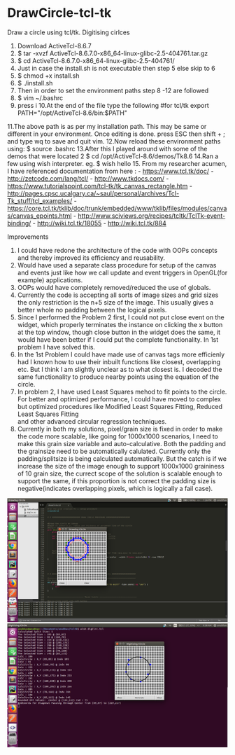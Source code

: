 # DrawCircle-tcl-tk
Draw a circle using tcl/tk. Digitising cirlces


1. Download ActiveTcl-8.6.7 
2. $ tar -xvzf ActiveTcl-8.6.7.0-x86_64-linux-glibc-2.5-404761.tar.gz
3. $ cd ActiveTcl-8.6.7.0-x86_64-linux-glibc-2.5-404761/
4. Just in case the install.sh is not executable then step 5 else skip to 6
5. $ chmod +x install.sh
6. $ ./install.sh
7. Then in order to set the environment paths step 8 -12 are followed
8. $ vim ~/.bashrc
9. press i
10.At the end of the file type the following
	#for tcl/tk
	export PATH="/opt/ActiveTcl-8.6/bin:$PATH"
    
11.The above path is as per my installation path. This may be same or different in
   your environment. Once editing is done. press ESC then shift + ; and type wq to save and quit vim.
12.Now reload these environment paths using:
	$ source .bashrc 
13.After this I played around with some of the demos that were located 2
	$ cd /opt/ActiveTcl-8.6/demos/Tk8.6
14.Ran a few using wish interpreter.
    eg. 	$ wish hello
15. From my researcher acumen, I have referenced documentation from here :
	- https://www.tcl.tk/doc/
	- http://zetcode.com/lang/tcl/
	- http://www.tkdocs.com/
	- https://www.tutorialspoint.com/tcl-tk/tk_canvas_rectangle.htm
	- http://pages.cpsc.ucalgary.ca/~saul/personal/archives/Tcl-Tk_stuff/tcl_examples/
	- https://core.tcl.tk/tklib/doc/trunk/embedded/www/tklib/files/modules/canvas/canvas_epoints.html
	- http://www.sciviews.org/recipes/tcltk/TclTk-event-binding/
	- http://wiki.tcl.tk/18055
	- http://wiki.tcl.tk/884

Improvements

1. I could have redone the architecture of the code with OOPs concepts and thereby improved its efficiency
   and reusability.
2. Would have used a separate class procedure for setup of the canvas and events just like how we call update 
   and event triggers in OpenGL(for example) applications. 
3. OOPs would have completely removed/reduced the use of globals.
4. Currently the code is accepting all sorts of image sizes and grid sizes the only restriction is the n+5 size 
   of the image. This usually gives a better whole no padding between the logical pixels.
5. Since I performed the Problem 2 first, I could not put close event on the widget, which properly terminates the 
   instance on clicking the x button at the top window, though close button in the widget does the same, it would have been
   better if I could put the complete functionality. In 1st problem I have solved this.
6. In the 1st Problem I could have made use of canvas tags more efficienly had I known how to use their inbuilt functions 
   like closest, overlapping etc. But I think I am slightly unclear as to what closest is. I decoded the same functionality to 
   produce nearby points using the equation of the circle.
7. In problem 2, I have used Least Squares mehod to fit points to the circle. For better and optimized performance,
   I could have moved to complex but optimized procedures like Modified Least Squares Fitting, Reduced Least Squares Fitting 	
   and other advanced circular regression techniques.
8. Currently in both my solutions, pixel/grain size is fixed in order to make the code more scalable, like going for 1000x1000 
   scenarios, I need to make this grain size variable and auto-calculative. Both the padding and the grainsize need to be automatically
   calulated. Currently only the padding/splitsize is being calculated automatically. But the catch is if we increase the size of the 
   image enough to support 1000x1000 graininess of 10 grain size, the currect scope of the solution is scalable enough to support the same,
   if this proportion is not correct the padding size is negative(indicates overlapping pixels, which is logically a fail case).


	
![alt text](https://raw.githubusercontent.com/anubhavrohatgi/DrawCircle-tcl-tk/master/Solution1Draw.png)
![alt text](https://raw.githubusercontent.com/anubhavrohatgi/DrawCircle-tcl-tk/master/Solution2Circlefit.png)



